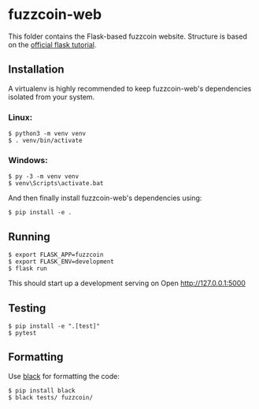 # fuzzcoin-web

This folder contains the Flask-based fuzzcoin website. Structure is based on
the [official flask tutorial](https://github.com/pallets/flask/tree/master/examples/tutorial).

## Installation

A virtualenv is highly recommended to keep fuzzcoin-web's dependencies isolated
from your system.

### Linux:

```shell
$ python3 -m venv venv
$ . venv/bin/activate
```

### Windows:

```shell
$ py -3 -m venv venv
$ venv\Scripts\activate.bat
```

And then finally install fuzzcoin-web's dependencies using:

```shell
$ pip install -e .
```

## Running

```shell
$ export FLASK_APP=fuzzcoin
$ export FLASK_ENV=development
$ flask run
```

This should start up a development serving on Open http://127.0.0.1:5000

## Testing

```shell
$ pip install -e ".[test]"
$ pytest
```

## Formatting

Use [black](https://github.com/psf/black) for formatting the code:

```shell
$ pip install black
$ black tests/ fuzzcoin/
```
